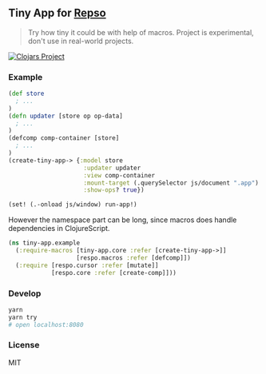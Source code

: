 
Tiny App for [Repso](https://github.com/Respo/respo)
----

> Try how tiny it could be with help of macros.
> Project is experimental, don't use in real-world projects.

[![Clojars Project](https://img.shields.io/clojars/v/respo/tiny-app.svg)](https://clojars.org/respo/tiny-app)

### Example

```clojure
(def store
  ; ...
)
(defn updater [store op op-data]
  ; ...
)
(defcomp comp-container [store]
  ; ...
)
(create-tiny-app-> {:model store
                     :updater updater
                     :view comp-container
                     :mount-target (.querySelector js/document ".app")
                     :show-ops? true})

(set! (.-onload js/window) run-app!)
```

However the namespace part can be long, since macros does handle dependencies in ClojureScript.

```clojure
(ns tiny-app.example
  (:require-macros [tiny-app.core :refer [create-tiny-app->]]
                   [respo.macros :refer [defcomp]])
  (:require [respo.cursor :refer [mutate]]
            [respo.core :refer [create-comp]]))
```

### Develop

```bash
yarn
yarn try
# open localhost:8080
```

### License

MIT
